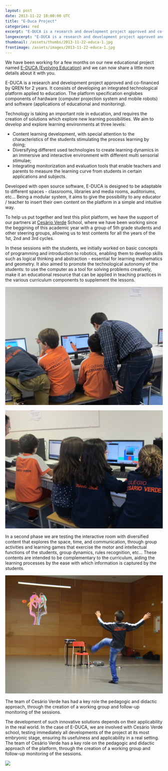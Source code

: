 ```yaml
---
layout: post
date: 2013-11-22 18:00:00 UTC
title: "E-Duca Project"
categories: red
excerpt: "E-DUCA is a research and development project approved and co-financed by QREN for 2 years. It consists of developing an integrated technological platform applied to education. The platform specification englobes components of hardware (computer projection system and mobile robots) and software (applications of educational and monitoring)."
longexcerpt: "E-DUCA is a research and development project approved and co-financed by QREN for 2 years. It consists of developing an integrated technological platform applied to education. The platform specification englobes components of hardware (computer projection system and mobile robots) and software (applications of educational and monitoring)."
thumbnail: /assets/thumbs/2013-11-22-educa-1.jpg
frontimage: /assets/images/2013-11-22-educa-1.jpg
---
```


We have been working for a few months on our new educational project named <a href="http://e-duca.cc">E-DUCA (Evolving Education)</a> and we can now share a little more details about it with you.

E-DUCA is a research and development project approved and co-financed by QREN for 2 years. It consists of developing an integrated technological platform applied to education. The platform specification englobes components of hardware (computer projection system and mobile robots) and software (applications of educational and monitoring).

Technology is taking an important role in education, and requires the creation of solutions which explore new learning possibilities. We aim to develop and explore learning environments at three levels:
- Content learning development, with special attention to the characteristics of the students stimulating the process learning by doing;
- Diversifying different used technologies to create learning dynamics in an immersive and interactive environment with different multi sensorial stimulae;
- Integrating monitorization and evaluation tools that enable teachers and parents to measure the learning curve from students in certain applications and subjects.
 
Developed with open source software, E-DUCA is designed to be adaptable to different spaces - classrooms, libraries and media rooms, auditoriums, etc... Being a modular system, it aims to give the possibility to any educator / teacher to insert their own content on the platform in a simple and intuitive way.
 
To help us put together and test this pilot platform, we have the support of our partners at <a href="http://www.cesarioverde-ensino.pt/">Cesário Verde</a> School, where we have been working since the beggining of this academic year with a group of 5th grade students and other steering groups, allowing us to test contents for all the years of the 1st, 2nd and 3rd cycles.

In these sessions with the students, we initially worked on basic concepts of programming and introduction to robotics, enabling them to develop skills such as logical thinking and abstraction - essential for learning mathematics and geometry. It also aimed to promote the technological autonomy of the students: to use the computer as a tool for solving problems creatively, make it an educational resource that can be applied in teaching practices in the various curriculum components to supplement the lessons.

<a href="/assets/images/2013-11-22-educa-2.jpg"><img class="postimage" src="/assets/images/2013-11-22-educa-2.jpg"/></a>

<a href="/assets/images/2013-11-22-educa-3.jpg"><img class="postimage" src="/assets/images/2013-11-22-educa-3.jpg"/></a>

In a second phase we are testing the interactive room with diversified content that explores the space, time, and communication, through group activities and learning games that exercise the motor and intellectual functions of the students, group dynamics, rules recognition, etc... These contents are intended to be complementary to the curriculum, aiding the learning processes by the ease with which information is captured by the students.

<a href="/assets/images/2013-11-22-educa-1.jpg"><img class="postimage" src="/assets/images/2013-11-22-educa-1.jpg"/></a>

The team of Cesário Verde has had a key role the pedagogic and didactic approach, through the creation of a working group and follow-up monitoring of the sessions.
 
The development of such innovative solutions depends on their applicability in the real world. In the case of E-DUCA, we are involved with Cesário Verde school, testing immediately all developments of the project at its most embryonic stage, ensuring its usefulness and applicability in a real setting. The team of Cesário Verde has a key role on the pedagogic and didactic approach of the platform, through the creation of a working group and follow-up monitoring of the sessions.

<img src="http://e-duca.cc/imgs/logos_qren_a.jpg"/>

